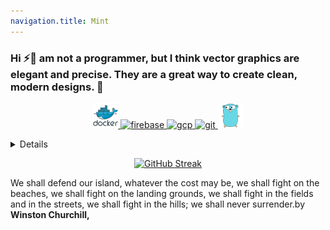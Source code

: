 ```yaml
---
navigation.title: Mint
---
```


<h3 align="left"> Hi ⚡💬  am not a programmer, but I think vector graphics are elegant and precise. They are a great way to create clean, modern designs. 🐛</h3>

<p align="left"><p align="center"> <a href="https://www.docker.com/" target="_blank" rel="noreferrer"><img   src="https://raw.githubusercontent.com/devicons/devicon/master/icons/docker/docker-original-wordmark.svg" alt="docker" width="40" height="40"/> </a> <a href="https://firebase.google.com/" target="_blank" rel="noreferrer"> <img  src="https://www.vectorlogo.zone/logos/firebase/firebase-icon.svg" alt="firebase" width="40" height="40"/> </a> <a href="https://cloud.google.com" target="_blank" rel="noreferrer"> <img src="https://www.vectorlogo.zone/logos/google_cloud/google_cloud-icon.svg" alt="gcp" width="40" height="40"/> </a> <a href="https://git-scm.com/" target="_blank" rel="noreferrer"> <img src="https://www.vectorlogo.zone/logos/git-scm/git-scm-icon.svg" alt="git" width="40" height="40"/> </a> <a href="https://golang.org" target="_blank" rel="noreferrer"> <img src="https://raw.githubusercontent.com/devicons/devicon/master/icons/go/go-original.svg" alt="go" width="40" height="40"/>
</p>

<details>
<summary>Phra Aphai Mani 💬 🦋</summary>
<p align="center">

     


----


<p align="center">
  <a href="#">
    <h3  
 </a></h3></p>
</a>
</p>




![image](https://github.com/pripramot/content-by-mint/blob/main/public/bfly2.png)

</p>
</details>

     









<p align="center">


  
  <a href="#">
    <img src="https://streak-stats.demolab.com?user=ai-jiraphinya&theme=vue-dark&hide_border=%E0%B9%80%E0%B8%97%E0%B9%87%E0%B8%88&locale=th&mode=weekly&exclude_days=Sun%2CMon%2CTue%2CWed%2CThu%2CFri%2CSat" alt="GitHub Streak" />
  </a>
</p>

 We shall defend our island, whatever the cost may be, we shall fight on the beaches, we shall fight on the landing grounds, we shall fight in the fields and in the streets, we shall fight in the hills; we shall never surrender.by **Winston Churchill,**






















